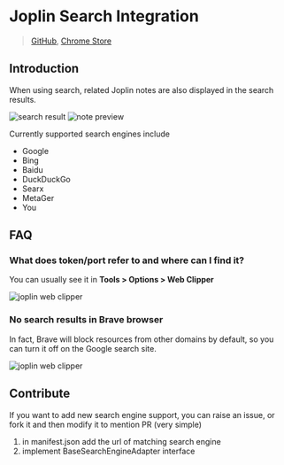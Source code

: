 # Joplin Search Integration

> [GitHub](https://github.com/rxliuli/joplin-utils/tree/master/packages/joplin-search-integration),
> [Chrome Store](https://chrome.google.com/webstore/detail/joplin-search-integration/mcjkdcifkhjenpfjacnbhpdcnjknjkhj)

## Introduction

When using search, related Joplin notes are also displayed in the search results.

![search result](https://joplin-utils.rxliuli.com/images/joplin-search-integration-search.png)
![note preview](https://joplin-utils.rxliuli.com/images/joplin-search-integration-detail.png)

Currently supported search engines include

- Google
- Bing
- Baidu
- DuckDuckGo
- Searx
- MetaGer
- You

## FAQ

### What does token/port refer to and where can I find it?

You can usually see it in **Tools > Options > Web Clipper**

![joplin web clipper](https://joplin-utils.rxliuli.com/images/joplin-search-integration-token-settings-source.png)

### No search results in Brave browser

In fact, Brave will block resources from other domains by default, so you can
turn it off on the Google search site.

![joplin web clipper](https://joplin-utils.rxliuli.com/images/brave-shields.png)

## Contribute

If you want to add new search engine support, you can raise an issue, or fork it
and then modify it to mention PR (very simple)

1. in manifest.json add the url of matching search engine
2. implement BaseSearchEngineAdapter interface

